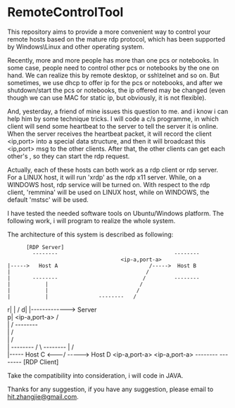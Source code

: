 RemoteControlTool
=================

This repository aims  to provide a more convenient way to control your remote
hosts based on the mature rdp protocol, which has been supported by
Windows\Linux and other operating system.

Recently, more and more people has more than one pcs or notebooks. In some
case, people need to control other pcs or notebooks by the one on hand. We can
realize this by remote desktop, or ssh\telnet and so on.
But sometimes, we use dhcp to offer ip for the pcs or notebooks, and after we
shutdown/start the pcs or notebooks, the ip offered may be changed (even
though we can use MAC for static ip, but obviously, it is not flexible).

And, yesterday, a friend of mine issues this question to me. and i know i can
help him by some technique tricks. I will code a c/s programme, in which
client will send some heartbeat to the server to tell the server it is online.
When the server receives the heartbeat packet, it will record the client
<ip,port> into a special data structure, and then it will broadcast this
<ip,port> msg to the other clients. After that, the other clients can get each
other's <ip>, so they can start the rdp request.

Actually, each of these hosts can both work as a rdp client or rdp server. For
a LINUX host, it will run 'xrdp' as the rdp x11 server. While, on a WINDOWS
host, rdp service will be turned on. With respect to the rdp client, 'remmina'
will be used on LINUX host, while on WINDOWS, the default 'mstsc' will be used.

I have tested the needed software tools on Ubuntu/Windows platform. The
following work, i will program to realize the whole system.

The architecture of this system is described as following:


          [RDP Server]
            --------                                     --------
                                        <ip-a,port-a>        
    |----->   Host A                             /----->  Host B
    |                                           /
    |       --------                           /         --------
    |           |                             /
    |           |                            /
    |           |                --------   /
   r|           |                          /
   d|           |------------->   Server  
   p|        <ip-a,port-a>     /           \
    |                         /  --------   \
    |                        /               \
    |                       /                 \
    |       --------       /                   \         --------
    |                     /                     \
    |-----   Host C  <---/                       \----->  Host D
                     <ip-a,port-a>        <ip-a,port-a>
            --------                                     --------
          [RDP Client]

    
Take the compatibility into consideration, i will code in JAVA.

Thanks for any suggestion, if you have any suggestion, please email to
hit.zhangjie@gmail.com.

